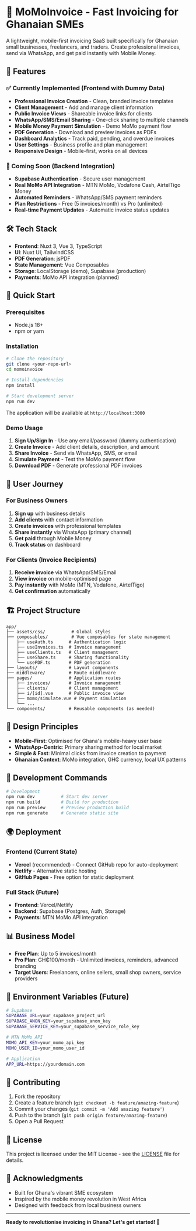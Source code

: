 # 📱 MoMoInvoice - Fast Invoicing for Ghanaian SMEs

A lightweight, mobile-first invoicing SaaS built specifically for Ghanaian small businesses, freelancers, and traders. Create professional invoices, send via WhatsApp, and get paid instantly with Mobile Money.

## 🎯 Features

### ✅ Currently Implemented (Frontend with Dummy Data)

- **Professional Invoice Creation** - Clean, branded invoice templates
- **Client Management** - Add and manage client information
- **Public Invoice Views** - Shareable invoice links for clients
- **WhatsApp/SMS/Email Sharing** - One-click sharing to multiple channels
- **Mobile Money Payment Simulation** - Demo MoMo payment flow
- **PDF Generation** - Download and preview invoices as PDFs
- **Dashboard Analytics** - Track paid, pending, and overdue invoices
- **User Settings** - Business profile and plan management
- **Responsive Design** - Mobile-first, works on all devices

### 🚧 Coming Soon (Backend Integration)

- **Supabase Authentication** - Secure user management
- **Real MoMo API Integration** - MTN MoMo, Vodafone Cash, AirtelTigo Money
- **Automated Reminders** - WhatsApp/SMS payment reminders
- **Plan Restrictions** - Free (5 invoices/month) vs Pro (unlimited)
- **Real-time Payment Updates** - Automatic invoice status updates

## 🛠 Tech Stack

- **Frontend**: Nuxt 3, Vue 3, TypeScript
- **UI**: Nuxt UI, TailwindCSS
- **PDF Generation**: jsPDF
- **State Management**: Vue Composables
- **Storage**: LocalStorage (demo), Supabase (production)
- **Payments**: MoMo API integration (planned)

## 🚀 Quick Start

### Prerequisites

- Node.js 18+
- npm or yarn

### Installation

```bash
# Clone the repository
git clone <your-repo-url>
cd momoinvoice

# Install dependencies
npm install

# Start development server
npm run dev
```

The application will be available at `http://localhost:3000`

### Demo Usage

1. **Sign Up/Sign In** - Use any email/password (dummy authentication)
2. **Create Invoice** - Add client details, description, and amount
3. **Share Invoice** - Send via WhatsApp, SMS, or email
4. **Simulate Payment** - Test the MoMo payment flow
5. **Download PDF** - Generate professional PDF invoices

## 📱 User Journey

### For Business Owners

1. **Sign up** with business details
2. **Add clients** with contact information
3. **Create invoices** with professional templates
4. **Share instantly** via WhatsApp (primary channel)
5. **Get paid** through Mobile Money
6. **Track status** on dashboard

### For Clients (Invoice Recipients)

1. **Receive invoice** via WhatsApp/SMS/Email
2. **View invoice** on mobile-optimised page
3. **Pay instantly** with MoMo (MTN, Vodafone, AirtelTigo)
4. **Get confirmation** automatically

## 🏗 Project Structure

```
app/
├── assets/css/          # Global styles
├── composables/         # Vue composables for state management
│   ├── useAuth.ts      # Authentication logic
│   ├── useInvoices.ts  # Invoice management
│   ├── useClients.ts   # Client management
│   ├── useShare.ts     # Sharing functionality
│   └── usePDF.ts       # PDF generation
├── layouts/            # Layout components
├── middleware/         # Route middleware
├── pages/              # Application routes
│   ├── invoices/       # Invoice management
│   ├── clients/        # Client management
│   ├── i/[id].vue      # Public invoice view
│   ├── momo/simulate.vue # Payment simulation
│   └── ...
└── components/         # Reusable components (as needed)
```

## 🎨 Design Principles

- **Mobile-First**: Optimised for Ghana's mobile-heavy user base
- **WhatsApp-Centric**: Primary sharing method for local market
- **Simple & Fast**: Minimal clicks from invoice creation to payment
- **Ghanaian Context**: MoMo integration, GH₵ currency, local UX patterns

## 🔧 Development Commands

```bash
# Development
npm run dev          # Start dev server
npm run build        # Build for production
npm run preview      # Preview production build
npm run generate     # Generate static site
```

## 🌍 Deployment

### Frontend (Current State)

- **Vercel** (recommended) - Connect GitHub repo for auto-deployment
- **Netlify** - Alternative static hosting
- **GitHub Pages** - Free option for static deployment

### Full Stack (Future)

- **Frontend**: Vercel/Netlify
- **Backend**: Supabase (Postgres, Auth, Storage)
- **Payments**: MTN MoMo API integration

## 📊 Business Model

- **Free Plan**: Up to 5 invoices/month
- **Pro Plan**: GH₵100/month - Unlimited invoices, reminders, advanced branding
- **Target Users**: Freelancers, online sellers, small shop owners, service providers

## 🔐 Environment Variables (Future)

```bash
# Supabase
SUPABASE_URL=your_supabase_project_url
SUPABASE_ANON_KEY=your_supabase_anon_key
SUPABASE_SERVICE_KEY=your_supabase_service_role_key

# MTN MoMo API
MOMO_API_KEY=your_momo_api_key
MOMO_USER_ID=your_momo_user_id

# Application
APP_URL=https://yourdomain.com
```

## 🤝 Contributing

1. Fork the repository
2. Create a feature branch (`git checkout -b feature/amazing-feature`)
3. Commit your changes (`git commit -m 'Add amazing feature'`)
4. Push to the branch (`git push origin feature/amazing-feature`)
5. Open a Pull Request

## 📝 License

This project is licensed under the MIT License - see the [LICENSE](LICENSE) file for details.

## 🙏 Acknowledgments

- Built for Ghana's vibrant SME ecosystem
- Inspired by the mobile money revolution in West Africa
- Designed with feedback from local business owners

---

**Ready to revolutionise invoicing in Ghana? Let's get started! 🚀**
